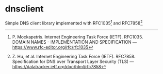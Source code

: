 # dnsclient

Simple DNS client library implemented with RFC1035[^1] and RFC7858[^2] 
  
[^1]: P\. Mockapetris. Internet Engineering Task Force (IETF). RFC1035. DOMAIN NAMES - IMPLEMENTATION AND SPECIFICATION — https://www.rfc-editor.org/rfc/rfc1035
[^2]: Z\. Hu, et al. Internet Engineering Task Force (IETF). RFC7858. Specification for DNS over Transport Layer Security (TLS) — https://datatracker.ietf.org/doc/html/rfc7858